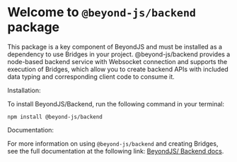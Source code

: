 # Welcome to `@beyond-js/backend` package

This package is a key component of BeyondJS and must be installed as a dependency to use Bridges in your project. 
@beyond-js/backend provides a node-based backend service with Websocket connection and supports the execution of Bridges, which allow you to create backend APIs with included data typing and corresponding client code to consume it.

Installation:

To install BeyondJS/Backend, run the following command in your terminal:

```
npm install @beyond-js/backend
```

Documentation:

For more information on using `@beyond-js/backend` and creating Bridges, see the full documentation at the following link: [BeyondJS/ Backend docs](https://beyondjs.com/docs/backend/intro).
